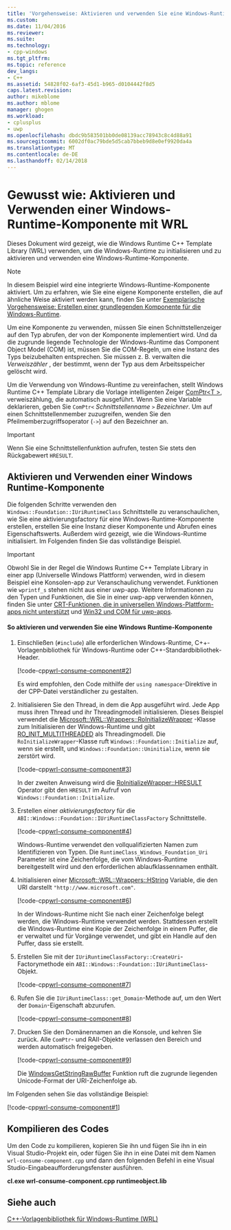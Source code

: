 ```yaml
---
title: 'Vorgehensweise: Aktivieren und verwenden Sie eine Windows-Runtime-Komponente mit WRL | Microsoft Docs'
ms.custom: 
ms.date: 11/04/2016
ms.reviewer: 
ms.suite: 
ms.technology:
- cpp-windows
ms.tgt_pltfrm: 
ms.topic: reference
dev_langs:
- C++
ms.assetid: 54828f02-6af3-45d1-b965-d0104442f8d5
caps.latest.revision: 
author: mikeblome
ms.author: mblome
manager: ghogen
ms.workload:
- cplusplus
- uwp
ms.openlocfilehash: dbdc9b583501bb0de08139acc78943c8c4d88a91
ms.sourcegitcommit: 6002df0ac79bde5d5cab7bbeb9d8e0ef9920da4a
ms.translationtype: MT
ms.contentlocale: de-DE
ms.lasthandoff: 02/14/2018
---
```

# <a name="how-to-activate-and-use-a-windows-runtime-component-using-wrl"></a>Gewusst wie: Aktivieren und Verwenden einer Windows-Runtime-Komponente mit WRL
Dieses Dokument wird gezeigt, wie die Windows Runtime C++ Template Library (WRL) verwenden, um die Windows-Runtime zu initialisieren und zu aktivieren und verwenden eine Windows-Runtime-Komponente.  
  
> [!NOTE]
>  In diesem Beispiel wird eine integrierte Windows-Runtime-Komponente aktiviert. Um zu erfahren, wie Sie eine eigene Komponente erstellen, die auf ähnliche Weise aktiviert werden kann, finden Sie unter [Exemplarische Vorgehensweise: Erstellen einer grundlegenden Komponente für die Windows-Runtime](../windows/walkthrough-creating-a-basic-windows-runtime-component-using-wrl.md).  
  
 Um eine Komponente zu verwenden, müssen Sie einen Schnittstellenzeiger auf den Typ abrufen, der von der Komponente implementiert wird. Und da die zugrunde liegende Technologie der Windows-Runtime das Component Object Model (COM) ist, müssen Sie die COM-Regeln, um eine Instanz des Typs beizubehalten entsprechen. Sie müssen z. B. verwalten die *Verweiszähler* , der bestimmt, wenn der Typ aus dem Arbeitsspeicher gelöscht wird.  
  
 Um die Verwendung von Windows-Runtime zu vereinfachen, stellt Windows Runtime C++ Template Library die Vorlage intelligenten Zeiger [ComPtr\<T >](../windows/comptr-class.md), verweiszählung, die automatisch ausgeführt. Wenn Sie eine Variable deklarieren, geben Sie `ComPtr<` *Schnittstellenname* `>` *Bezeichner*. Um auf einen Schnittstellenmember zuzugreifen, wenden Sie den Pfeilmemberzugriffsoperator (`->`) auf den Bezeichner an.  
  
> [!IMPORTANT]
>  Wenn Sie eine Schnittstellenfunktion aufrufen, testen Sie stets den Rückgabewert `HRESULT`.  
  
## <a name="activating-and-using-a-windows-runtime-component"></a>Aktivieren und Verwenden einer Windows Runtime-Komponente  
 Die folgenden Schritte verwenden den `Windows::Foundation::IUriRuntimeClass` Schnittstelle zu veranschaulichen, wie Sie eine aktivierungsfactory für eine Windows-Runtime-Komponente erstellen, erstellen Sie eine Instanz dieser Komponente und Abrufen eines Eigenschaftswerts. Außerdem wird gezeigt, wie die Windows-Runtime initialisiert. Im Folgenden finden Sie das vollständige Beispiel.  
  
> [!IMPORTANT]
>  Obwohl Sie in der Regel die Windows Runtime C++ Template Library in einer app (Universelle Windows Plattform) verwenden, wird in diesem Beispiel eine Konsolen-app zur Veranschaulichung verwendet. Funktionen wie `wprintf_s` stehen nicht aus einer uwp-app. Weitere Informationen zu den Typen und Funktionen, die Sie in einer uwp-app verwenden können, finden Sie unter [CRT-Funktionen, die in universellen Windows-Plattform-apps nicht unterstützt](../cppcx/crt-functions-not-supported-in-universal-windows-platform-apps.md) und [Win32 und COM für uwp-apps](/uwp/win32-and-com/win32-and-com-for-uwp-apps).  
  
#### <a name="to-activate-and-use-a-windows-runtime-component"></a>So aktivieren und verwenden Sie eine Windows Runtime-Komponente  
  
1.  Einschließen (`#include`) alle erforderlichen Windows-Runtime, C++-Vorlagenbibliothek für Windows-Runtime oder C++-Standardbibliothek-Header.  
  
     [!code-cpp[wrl-consume-component#2](../windows/codesnippet/CPP/how-to-activate-and-use-a-windows-runtime-component-using-wrl_1.cpp)]  
  
     Es wird empfohlen, den Code mithilfe der `using namespace`-Direktive in der CPP-Datei verständlicher zu gestalten.  
  
2.  Initialisieren Sie den Thread, in dem die App ausgeführt wird. Jede App muss ihren Thread und ihr Threadingmodell initialisieren. Dieses Beispiel verwendet die [Microsoft::WRL::Wrappers::RoInitializeWrapper](../windows/roinitializewrapper-class.md) -Klasse zum Initialisieren der Windows-Runtime und gibt [RO_INIT_MULTITHREADED](http://msdn.microsoft.com/library/windows/apps/br224661.aspx) als Threadingmodell. Die `RoInitializeWrapper`-Klasse ruft `Windows::Foundation::Initialize` auf, wenn sie erstellt, und `Windows::Foundation::Uninitialize`, wenn sie zerstört wird.  
  
     [!code-cpp[wrl-consume-component#3](../windows/codesnippet/CPP/how-to-activate-and-use-a-windows-runtime-component-using-wrl_2.cpp)]  
  
     In der zweiten Anweisung wird die [RoInitializeWrapper::HRESULT](../windows/roinitializewrapper-hresult-parens-operator.md) Operator gibt den `HRESULT` im Aufruf von `Windows::Foundation::Initialize`.  
  
3.  Erstellen einer *aktivierungsfactory* für die `ABI::Windows::Foundation::IUriRuntimeClassFactory` Schnittstelle.  
  
     [!code-cpp[wrl-consume-component#4](../windows/codesnippet/CPP/how-to-activate-and-use-a-windows-runtime-component-using-wrl_3.cpp)]  
  
     Windows-Runtime verwendet den vollqualifizierten Namen zum Identifizieren von Typen. Die `RuntimeClass_Windows_Foundation_Uri` Parameter ist eine Zeichenfolge, die vom Windows-Runtime bereitgestellt wird und den erforderlichen ablaufklassennamen enthält.  
  
4.  Initialisieren einer [Microsoft::WRL::Wrappers::HString](../windows/hstring-class.md) Variable, die den URI darstellt `"http://www.microsoft.com"`.  
  
     [!code-cpp[wrl-consume-component#6](../windows/codesnippet/CPP/how-to-activate-and-use-a-windows-runtime-component-using-wrl_4.cpp)]  
  
     In der Windows-Runtime nicht Sie nach einer Zeichenfolge belegt werden, die Windows-Runtime verwendet werden. Stattdessen erstellt die Windows-Runtime eine Kopie der Zeichenfolge in einem Puffer, die er verwaltet und für Vorgänge verwendet, und gibt ein Handle auf den Puffer, dass sie erstellt.  
  
5.  Erstellen Sie mit der `IUriRuntimeClassFactory::CreateUri`-Factorymethode ein `ABI::Windows::Foundation::IUriRuntimeClass`-Objekt.  
  
     [!code-cpp[wrl-consume-component#7](../windows/codesnippet/CPP/how-to-activate-and-use-a-windows-runtime-component-using-wrl_5.cpp)]  
  
6.  Rufen Sie die `IUriRuntimeClass::get_Domain`-Methode auf, um den Wert der `Domain`-Eigenschaft abzurufen.  
  
     [!code-cpp[wrl-consume-component#8](../windows/codesnippet/CPP/how-to-activate-and-use-a-windows-runtime-component-using-wrl_6.cpp)]  
  
7.  Drucken Sie den Domänennamen an die Konsole, und kehren Sie zurück. Alle `ComPtr`- und RAII-Objekte verlassen den Bereich und werden automatisch freigegeben.  
  
     [!code-cpp[wrl-consume-component#9](../windows/codesnippet/CPP/how-to-activate-and-use-a-windows-runtime-component-using-wrl_7.cpp)]  
  
     Die [WindowsGetStringRawBuffer](http://msdn.microsoft.com/library/windows/apps/br224636.aspx) Funktion ruft die zugrunde liegenden Unicode-Format der URI-Zeichenfolge ab.  
  
 Im Folgenden sehen Sie das vollständige Beispiel:  
  
 [!code-cpp[wrl-consume-component#1](../windows/codesnippet/CPP/how-to-activate-and-use-a-windows-runtime-component-using-wrl_8.cpp)]  
  
## <a name="compiling-the-code"></a>Kompilieren des Codes  
 Um den Code zu kompilieren, kopieren Sie ihn und fügen Sie ihn in ein Visual Studio-Projekt ein, oder fügen Sie ihn in eine Datei mit dem Namen `wrl-consume-component.cpp` und dann den folgenden Befehl in eine Visual Studio-Eingabeaufforderungsfenster ausführen.  
  
 **cl.exe wrl-consume-component.cpp runtimeobject.lib**  
  
## <a name="see-also"></a>Siehe auch  
 [C++-Vorlagenbibliothek für Windows-Runtime (WRL)](../windows/windows-runtime-cpp-template-library-wrl.md)